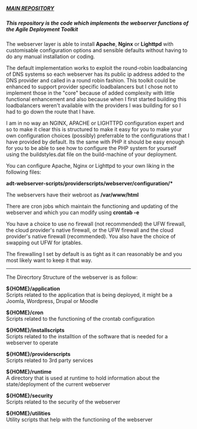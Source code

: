 ##### [MAIN REPOSITORY](https://github.com/wintersys-projects/adt-build-machine-scripts)

##### This repository is the code which implements the webserver functions of the Agile Deployment Toolkit

The webserver layer is able to install **Apache**, **Nginx** or **Lighttpd** with customisable configuration options and sensible defaults without having to do any manual installation or coding. 

The default implementation works to exploit the round-robin loadbalancing of DNS systems so each webserver has its public ip address added to the DNS provider and called in a round robin fashion. This toolkit could be enhanced to support provider specific loadbalancers  but I chose not to implement those in the "core" because of added complexity with little functional enhancement and also because when I first started building this loadbalancers weren't available with the providers I was building for so I had to go down the route that I have. 

I am in no way an NGINX, APACHE or LIGHTTPD configuration expert and so to make it clear this is structured to make it easy for you to make your own configuration choices (possibly) preferrable to the configurations that I have provided by default. Its the same with PHP it should be easy enough for you to be able to see how to configure the PHP system for yourself using the buildstyles.dat file on the build-machine of your deployment. 

You can configure Apache, Nginx or Lighttpd to your own liking in the following files:

**adt-webserver-scripts/providerscripts/webserver/configuration/\***  

The webservers have their webroot as **/var/www/html**

There are cron jobs which maintain the functioning and updating of the webserver and which you can modify using **crontab -e**

You have a choice to use no firewall (not recommended) the UFW firewall, the cloud provider's native firewall, or the UFW firewall and the cloud provider's native firewall (recommended). You also have the choice of swapping out UFW for iptables. 

The firewalling I set by default is as tight as it can reasonably be and you most likely want to keep it that way. 

--------------------------------------------

The Direcrtory Structure of the webserver is as follow:

**${HOME}/application**   
Scripts related to the application that is being deployed, it might be a Joomla, Wordpress, Drupal or Moodle  

**${HOME}/cron**   
Scripts related to the functioning of the crontab configuration   

**${HOME}/installscripts**  
Scripts related to the installtion of the software that is needed for a webserver to operate  

**${HOME}/providerscripts**   
Scripts related to 3rd party services   

**${HOME}/runtime**     
A directory that is used at runtime to hold information about the state/deployment of the current webserver   

**${HOME}/security**        
Scripts related to the security of the webserver   

**${HOME}/utilities**  
Utility scripts that help with the functioning of the webserver




